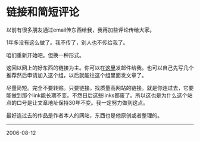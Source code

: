 # 链接和简短评论

以前有很多朋友通过email传东西给我，我再加些评论传给大家。

1年多没有这么做了。我不传了，别人也不传给我了。

咱们重新开始吧。但换一种形式。

这回以网上的好东西的链接为主。你可以在<a href="http://pengyou.rijiben.org/?q=user/9/contact">这里</a>发邮件给我。也可以自己先写几个推荐然后申请加入这个组，以后就能往这个组里面发文章了。

尽量简短。完全不要转贴。只要链接。找质量高网站的链接。就是你连过去，它要能做到那个link能长期不变。不然日后这些links都废了。所以这也是为什么这个站点的口号是让文章地址保持30年不变。我一定努力做到这点。

最好连过去的作品是作者本人的网站，东西也是他原创或者整理的。


----



2006-08-12